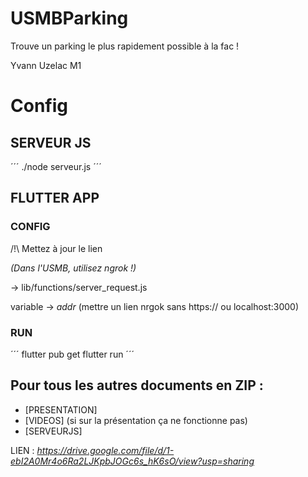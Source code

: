 # USMBParking
 Trouve un parking le plus rapidement possible à la fac !

 Yvann Uzelac M1

# Config


## SERVEUR JS

´´´
./node serveur.js
´´´

## FLUTTER APP

### CONFIG 
/!\ Mettez à jour le lien

*(Dans l'USMB, utilisez ngrok !)*

-> lib/functions/server_request.js

variable -> *addr* (mettre un lien nrgok sans https:// ou localhost:3000)

### RUN 

´´´
flutter pub get
flutter run 
´´´


## Pour tous les autres documents en ZIP :
- [PRESENTATION]
- [VIDEOS] (si sur la présentation ça ne fonctionne pas)
- [SERVEURJS]

LIEN : *https://drive.google.com/file/d/1-ebI2A0Mr4o6Ra2LJKpbJOGc6s_hK6sO/view?usp=sharing*

